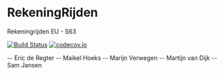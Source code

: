# RekeningRijden 

Rekeningrijden EU - S63

[![Build Status](https://travis-ci.org/MaikelHoeks/RekeningRijden.svg?branch=master)](https://travis-ci.org/MaikelHoeks/RekeningRijden) [![codecov.io](https://codecov.io/github/RekeningRijden/MovementSystem/coverage.svg?branch=master)](https://codecov.io/github/RekeningRijden/MovementSystem?branch=master)

-- Eric de Regter
-- Maikel Hoeks
-- Marijn Verwegen
-- Martijn van Dijk
-- Sam Jansen
